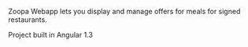 Zoopa Webapp lets you display and manage offers for meals for signed restaurants.

Project built in Angular 1.3
